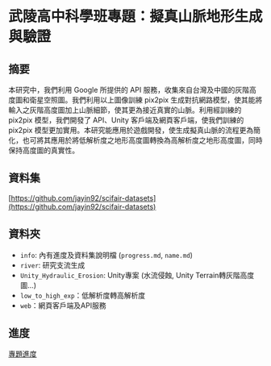# 武陵高中科學班專題：擬真山脈地形生成與驗證

## 摘要
本研究中，我們利用 Google 所提供的 API 服務，收集來自台灣及中國的灰階高度圖和衛星空照圖。我們利用以上圖像訓練 pix2pix 生成對抗網路模型，使其能將輸入之灰階高度圖加上山脈細節，使其更為接近真實的山脈。利用經訓練的 pix2pix 模型，我們開發了 API、Unity
客戶端及網頁客戶端，使我們訓練的 pix2pix 模型更加實用。本研究能應用於遊戲開發，使生成擬真山脈的流程更為簡化，也可將其應用於將低解析度之地形高度圖轉換為高解析度之地形高度圖，同時保持高度圖的真實性。

## 資料集
[https://github.com/jayin92/scifair-datasets](https://github.com/jayin92/scifair-datasets)

## 資料夾
- `info`: 內有進度及資料集說明檔 (`progress.md`, `name.md`)
- `river`: 研究支流生成
- `Unity_Hydraulic_Erosion`: Unity專案 (水流侵蝕, Unity Terrain轉灰階高度圖...)
- `low_to_high_exp`：低解析度轉高解析度
- `web`：網頁客戶端及API服務

## 進度
[專題進度](https://github.com/jayin92/scifair/blob/master/docs/progress.md)
